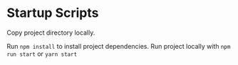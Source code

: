 # Startup Scripts
Copy project directory locally.

Run `npm install` to install project dependencies.
Run project locally with `npm run start` or `yarn start`

